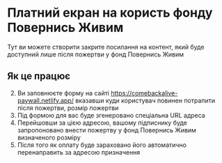 # Платний екран на користь фонду Повернись Живим

Тут ви можете створити закрите посилання на контент, який буде доступний лише після пожертви у фонд Повернись Живим 

## Як це працює
2. Ви заповнюєте форму на сайті https://comebackalive-paywall.netlify.app/ вказавши куди користувач повинен потрапити після пожертви, розмір пожертви
3. Під формою для вас буде згенеровано спеціальна URL адреса
4. Перейшовши за цією адресою, вашому підписнику буде запропоновано внести пожертву у фонд Повернись Живим визначеного розміру
5. Після того як оплату буде зараховано його автоматично перенаправить за адресою призначення
